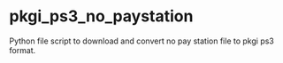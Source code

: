 # pkgi_ps3_no_paystation
Python file script to download and convert no pay station file to pkgi ps3 format.
